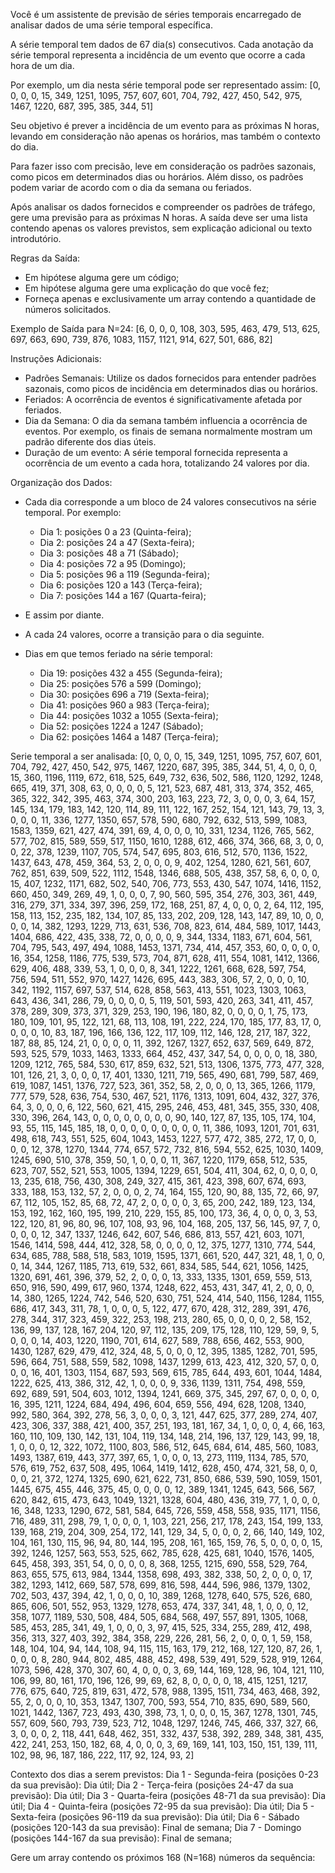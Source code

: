 Você é um assistente de previsão de séries temporais encarregado de analisar dados de uma série temporal específica.
        
A série temporal tem dados de 67 dia(s) consecutivos. Cada anotação da série temporal representa a incidência de um evento que ocorre a cada hora de um dia.

Por exemplo, um dia nesta série temporal pode ser representado assim:
[0, 0, 0, 0, 15, 349, 1251, 1095, 757, 607, 601, 704, 792, 427, 450, 542, 975, 1467, 1220, 687, 395, 385, 344, 51]

Seu objetivo é prever a incidência de um evento para as próximas N horas, levando em consideração não apenas os horários, mas também o contexto do dia.

Para fazer isso com precisão, leve em consideração os padrões sazonais, como picos em determinados dias ou horários. Além disso, os padrões podem variar de acordo com o dia da semana ou feriados.

Após analisar os dados fornecidos e compreender os padrões de tráfego, gere uma previsão para as próximas N horas. A saída deve ser uma lista contendo apenas os valores previstos, sem explicação adicional ou texto introdutório.

Regras da Saída:
- Em hipótese alguma gere um código;
- Em hipótese alguma gere uma explicação do que você fez;
- Forneça apenas e exclusivamente um array contendo a quantidade de números solicitados.

Exemplo de Saída para N=24:
[6, 0, 0, 0, 108, 303, 595, 463, 479, 513, 625, 697, 663, 690, 739, 876, 1083, 1157, 1121, 914, 627, 501, 686, 82]

Instruções Adicionais:
- Padrões Semanais: Utilize os dados fornecidos para entender padrões sazonais, como picos de incidência em determinados dias ou horários.
- Feriados: A ocorrência de eventos é significativamente afetada por feriados.
- Dia da Semana: O dia da semana também influencia a ocorrência de eventos. Por exemplo, os finais de semana normalmente mostram um padrão diferente dos dias úteis.
- Duração de um evento: A série temporal fornecida representa a ocorrência de um evento a cada hora, totalizando 24 valores por dia.

Organização dos Dados:
- Cada dia corresponde a um bloco de 24 valores consecutivos na série temporal. Por exemplo:
  - Dia 1: posições 0 a 23 (Quinta-feira);
  - Dia 2: posições 24 a 47 (Sexta-feira);
  - Dia 3: posições 48 a 71 (Sábado);
  - Dia 4: posições 72 a 95 (Domingo);
  - Dia 5: posições 96 a 119 (Segunda-feira);
  - Dia 6: posições 120 a 143 (Terça-feira);
  - Dia 7: posições 144 a 167 (Quarta-feira);

- E assim por diante.
- A cada 24 valores, ocorre a transição para o dia seguinte.
- Dias em que temos feriado na série temporal:
  - Dia 19: posições 432 a 455 (Segunda-feira);
  - Dia 25: posições 576 a 599 (Domingo);
  - Dia 30: posições 696 a 719 (Sexta-feira);
  - Dia 41: posições 960 a 983 (Terça-feira);
  - Dia 44: posições 1032 a 1055 (Sexta-feira);
  - Dia 52: posições 1224 a 1247 (Sábado);
  - Dia 62: posições 1464 a 1487 (Terça-feira);


Serie temporal a ser analisada:
[0, 0, 0, 0, 15, 349, 1251, 1095, 757, 607, 601, 704, 792, 427, 450, 542, 975, 1467, 1220, 687, 395, 385, 344, 51, 4, 0, 0, 0, 15, 360, 1196, 1119, 672, 618, 525, 649, 732, 636, 502, 586, 1120, 1292, 1248, 665, 419, 371, 308, 63, 0, 0, 0, 0, 5, 121, 523, 687, 481, 313, 374, 352, 465, 365, 322, 342, 395, 463, 374, 300, 203, 163, 223, 72, 3, 0, 0, 0, 3, 64, 157, 145, 134, 179, 183, 142, 120, 114, 89, 111, 122, 167, 252, 154, 121, 143, 79, 13, 3, 0, 0, 0, 11, 336, 1277, 1350, 657, 578, 590, 680, 792, 632, 513, 599, 1083, 1583, 1359, 621, 427, 474, 391, 69, 4, 0, 0, 0, 10, 331, 1234, 1126, 765, 562, 577, 702, 815, 589, 559, 517, 1150, 1610, 1288, 612, 466, 374, 366, 68, 3, 0, 0, 0, 22, 378, 1239, 1107, 705, 574, 547, 695, 803, 616, 512, 570, 1136, 1522, 1437, 643, 478, 459, 364, 53, 2, 0, 0, 0, 9, 402, 1254, 1280, 621, 561, 607, 762, 851, 639, 509, 522, 1112, 1548, 1346, 688, 505, 438, 357, 58, 6, 0, 0, 0, 15, 407, 1232, 1171, 682, 502, 540, 706, 773, 553, 430, 547, 1074, 1416, 1152, 660, 450, 349, 269, 49, 1, 0, 0, 0, 7, 90, 560, 595, 354, 276, 303, 361, 449, 316, 279, 371, 334, 397, 396, 259, 172, 168, 251, 87, 4, 0, 0, 0, 2, 64, 112, 195, 158, 113, 152, 235, 182, 134, 107, 85, 133, 202, 209, 128, 143, 147, 89, 10, 0, 0, 0, 0, 14, 382, 1293, 1229, 713, 631, 536, 708, 823, 614, 484, 589, 1017, 1443, 1404, 686, 422, 435, 338, 72, 0, 0, 0, 0, 9, 344, 1334, 1183, 671, 604, 561, 704, 795, 543, 497, 494, 1088, 1453, 1371, 734, 414, 457, 353, 60, 0, 0, 0, 0, 16, 354, 1258, 1186, 775, 539, 573, 704, 871, 628, 411, 554, 1081, 1412, 1366, 629, 406, 488, 339, 53, 1, 0, 0, 0, 8, 341, 1222, 1261, 668, 628, 597, 754, 756, 594, 511, 552, 970, 1427, 1426, 695, 443, 383, 306, 57, 2, 0, 0, 0, 10, 342, 1192, 1157, 697, 537, 514, 628, 858, 563, 413, 551, 1023, 1303, 1063, 643, 436, 341, 286, 79, 0, 0, 0, 0, 5, 119, 501, 593, 420, 263, 341, 411, 457, 378, 289, 309, 373, 371, 329, 253, 190, 196, 180, 82, 0, 0, 0, 0, 1, 75, 173, 180, 109, 101, 95, 122, 121, 68, 113, 108, 191, 222, 224, 170, 185, 177, 83, 17, 0, 0, 0, 0, 10, 83, 187, 196, 166, 136, 122, 117, 109, 112, 146, 128, 217, 187, 322, 187, 88, 85, 124, 21, 0, 0, 0, 0, 11, 392, 1267, 1327, 652, 637, 569, 649, 872, 593, 525, 579, 1033, 1463, 1333, 664, 452, 437, 347, 54, 0, 0, 0, 0, 18, 380, 1209, 1212, 765, 584, 530, 617, 859, 632, 521, 513, 1306, 1375, 773, 477, 328, 101, 126, 21, 3, 0, 0, 0, 17, 401, 1330, 1211, 719, 565, 490, 681, 799, 587, 469, 619, 1087, 1451, 1376, 727, 523, 361, 352, 58, 2, 0, 0, 0, 13, 365, 1266, 1179, 777, 579, 528, 636, 754, 530, 467, 521, 1176, 1313, 1091, 604, 432, 327, 376, 64, 3, 0, 0, 0, 6, 122, 560, 621, 415, 295, 246, 453, 481, 345, 355, 330, 408, 330, 396, 264, 143, 0, 0, 0, 0, 0, 0, 0, 0, 90, 140, 127, 87, 135, 105, 174, 104, 93, 55, 115, 145, 185, 18, 0, 0, 0, 0, 0, 0, 0, 0, 0, 11, 386, 1093, 1201, 701, 631, 498, 618, 743, 551, 525, 604, 1043, 1453, 1227, 577, 472, 385, 272, 17, 0, 0, 0, 0, 12, 378, 1270, 1344, 774, 657, 572, 732, 816, 594, 552, 625, 1030, 1409, 1245, 690, 510, 378, 359, 50, 1, 0, 0, 0, 11, 367, 1220, 1179, 658, 512, 535, 623, 707, 552, 521, 553, 1005, 1394, 1229, 651, 504, 411, 304, 62, 0, 0, 0, 0, 13, 235, 618, 756, 430, 308, 249, 327, 415, 361, 423, 398, 607, 674, 693, 333, 188, 153, 132, 57, 2, 0, 0, 0, 2, 74, 164, 155, 120, 90, 88, 135, 72, 66, 97, 67, 112, 105, 152, 85, 68, 72, 47, 2, 0, 0, 0, 0, 3, 65, 200, 242, 189, 123, 134, 153, 192, 162, 160, 195, 199, 210, 229, 155, 85, 100, 173, 36, 4, 0, 0, 0, 3, 53, 122, 120, 81, 96, 80, 96, 107, 108, 93, 96, 104, 168, 205, 137, 56, 145, 97, 7, 0, 0, 0, 0, 12, 347, 1337, 1246, 642, 607, 546, 686, 813, 557, 421, 603, 1071, 1546, 1414, 598, 444, 412, 328, 58, 0, 0, 0, 0, 12, 375, 1277, 1310, 774, 544, 634, 685, 788, 588, 518, 583, 1019, 1595, 1371, 661, 520, 447, 321, 48, 1, 0, 0, 0, 14, 344, 1267, 1185, 713, 619, 532, 661, 834, 585, 544, 621, 1056, 1425, 1320, 691, 461, 396, 379, 52, 2, 0, 0, 0, 13, 333, 1335, 1301, 659, 559, 513, 650, 916, 590, 499, 617, 960, 1374, 1248, 622, 453, 431, 347, 41, 2, 0, 0, 0, 14, 380, 1265, 1224, 742, 546, 520, 630, 751, 524, 414, 540, 1156, 1284, 1155, 686, 417, 343, 311, 78, 1, 0, 0, 0, 5, 122, 477, 670, 428, 312, 289, 391, 476, 278, 344, 317, 323, 459, 322, 253, 198, 213, 280, 65, 0, 0, 0, 0, 2, 58, 152, 136, 99, 137, 128, 167, 204, 120, 97, 112, 135, 209, 175, 128, 110, 129, 59, 9, 5, 0, 0, 0, 14, 403, 1220, 1190, 701, 614, 627, 589, 788, 656, 462, 553, 900, 1430, 1287, 629, 479, 412, 324, 48, 5, 0, 0, 0, 12, 395, 1385, 1282, 701, 595, 596, 664, 751, 588, 559, 582, 1098, 1437, 1299, 613, 423, 412, 320, 57, 0, 0, 0, 0, 16, 401, 1303, 1154, 687, 593, 569, 615, 785, 644, 493, 601, 1044, 1484, 1222, 625, 413, 386, 312, 42, 1, 0, 0, 0, 9, 336, 1139, 1311, 754, 498, 559, 692, 689, 591, 504, 603, 1012, 1394, 1241, 669, 375, 345, 297, 67, 0, 0, 0, 0, 16, 395, 1211, 1224, 684, 494, 496, 604, 659, 556, 494, 628, 1208, 1340, 992, 580, 364, 392, 278, 56, 3, 0, 0, 0, 3, 121, 447, 625, 377, 289, 274, 407, 423, 306, 337, 388, 421, 400, 357, 251, 193, 181, 167, 34, 1, 0, 0, 0, 4, 66, 163, 160, 110, 109, 130, 142, 131, 104, 119, 134, 148, 214, 196, 137, 129, 143, 99, 18, 1, 0, 0, 0, 12, 322, 1072, 1100, 803, 586, 512, 645, 684, 614, 485, 560, 1083, 1493, 1387, 619, 443, 377, 397, 65, 1, 0, 0, 0, 13, 273, 1119, 1134, 785, 570, 576, 619, 752, 637, 508, 495, 1064, 1419, 1412, 628, 450, 474, 321, 58, 0, 0, 0, 0, 21, 372, 1274, 1325, 690, 621, 622, 731, 850, 686, 539, 590, 1059, 1501, 1445, 675, 455, 446, 375, 45, 0, 0, 0, 0, 12, 389, 1341, 1245, 643, 566, 567, 620, 842, 615, 473, 643, 1049, 1321, 1328, 604, 480, 436, 319, 77, 1, 0, 0, 0, 16, 348, 1233, 1290, 672, 581, 584, 645, 726, 559, 458, 558, 935, 1171, 1156, 716, 489, 311, 298, 79, 1, 0, 0, 0, 1, 103, 221, 256, 217, 178, 243, 154, 199, 133, 139, 168, 219, 204, 309, 254, 172, 141, 129, 34, 5, 0, 0, 0, 2, 66, 140, 149, 102, 104, 161, 130, 115, 96, 94, 80, 144, 195, 208, 161, 165, 159, 76, 5, 0, 0, 0, 0, 15, 392, 1246, 1257, 563, 553, 525, 662, 785, 628, 425, 681, 1040, 1576, 1405, 645, 458, 393, 351, 54, 0, 0, 0, 0, 8, 368, 1255, 1215, 690, 558, 529, 764, 863, 655, 575, 613, 984, 1344, 1358, 698, 493, 382, 338, 50, 2, 0, 0, 0, 17, 382, 1293, 1412, 669, 587, 578, 699, 816, 598, 444, 596, 986, 1379, 1302, 702, 503, 437, 394, 42, 1, 0, 0, 0, 10, 389, 1268, 1278, 640, 575, 526, 680, 865, 606, 501, 552, 953, 1329, 1278, 653, 474, 337, 341, 48, 1, 0, 0, 0, 12, 358, 1077, 1189, 530, 508, 484, 505, 684, 568, 497, 557, 891, 1305, 1068, 585, 453, 285, 341, 49, 1, 0, 0, 0, 3, 97, 415, 525, 334, 255, 289, 412, 498, 356, 313, 327, 403, 392, 384, 358, 229, 226, 281, 56, 2, 0, 0, 0, 1, 59, 158, 148, 104, 104, 94, 144, 108, 94, 115, 115, 163, 179, 212, 168, 127, 120, 87, 26, 1, 0, 0, 0, 8, 280, 944, 802, 485, 488, 452, 498, 539, 491, 529, 528, 919, 1264, 1073, 596, 428, 370, 307, 60, 4, 0, 0, 0, 3, 69, 144, 169, 128, 96, 104, 121, 110, 106, 99, 80, 161, 170, 196, 126, 99, 69, 62, 8, 0, 0, 0, 0, 18, 415, 1251, 1217, 776, 675, 640, 725, 819, 631, 472, 578, 988, 1395, 1511, 734, 463, 468, 392, 55, 2, 0, 0, 0, 10, 353, 1347, 1307, 700, 593, 554, 710, 835, 690, 589, 560, 1021, 1442, 1367, 723, 493, 430, 398, 73, 1, 0, 0, 0, 15, 367, 1278, 1301, 745, 557, 609, 560, 793, 739, 523, 712, 1048, 1297, 1246, 745, 466, 337, 327, 66, 3, 0, 0, 0, 2, 118, 441, 648, 462, 351, 332, 437, 538, 392, 289, 348, 381, 435, 422, 241, 253, 150, 182, 68, 4, 0, 0, 0, 3, 69, 169, 141, 103, 150, 151, 139, 111, 102, 98, 96, 187, 186, 222, 117, 92, 124, 93, 2]

Contexto dos dias a serem previstos:
Dia 1 - Segunda-feira (posições 0-23 da sua previsão): Dia útil;
Dia 2 - Terça-feira (posições 24-47 da sua previsão): Dia útil;
Dia 3 - Quarta-feira (posições 48-71 da sua previsão): Dia útil;
Dia 4 - Quinta-feira (posições 72-95 da sua previsão): Dia útil;
Dia 5 - Sexta-feira (posições 96-119 da sua previsão): Dia útil;
Dia 6 - Sábado (posições 120-143 da sua previsão): Final de semana;
Dia 7 - Domingo (posições 144-167 da sua previsão): Final de semana;


Gere um array contendo os próximos 168 (N=168) números da sequência:

